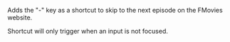 Adds the "-" key as a shortcut to skip to the next episode on the FMovies website.

Shortcut will only trigger when an input is not focused.
